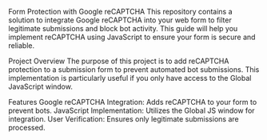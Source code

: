 Form Protection with Google reCAPTCHA
This repository contains a solution to integrate Google reCAPTCHA into your web form to filter legitimate submissions and block bot activity. This guide will help you implement reCAPTCHA using JavaScript to ensure your form is secure and reliable.

Project Overview
The purpose of this project is to add reCAPTCHA protection to a submission form to prevent automated bot submissions. This implementation is particularly useful if you only have access to the Global JavaScript window.

Features
Google reCAPTCHA Integration: Adds reCAPTCHA to your form to prevent bots.
JavaScript Implementation: Utilizes the Global JS window for integration.
User Verification: Ensures only legitimate submissions are processed.
